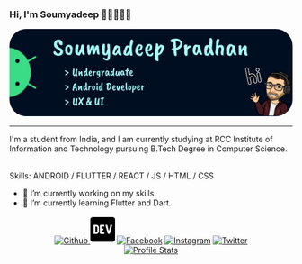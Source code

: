 ### Hi, I'm Soumyadeep 👋🏻👨🏻‍💻
<div><a href="https://www.linkedin.com/in/soumyadeeppradhan/"><img style="border-radius: 30px;" src="./imgs/header-img.png" alt='Banner'><a/></div>
  
---

<p>I'm a student from India, and I am currently studying at RCC Institute of Information and Technology pursuing B.Tech Degree in Computer Science.<p> <br>
Skills: ANDROID / FLUTTER / REACT / JS / HTML / CSS

- 🔭 I’m currently working on my skills. 
- 🌱 I’m currently learning Flutter and Dart. 

<div align="center"> <a href="https://github.com/soumyadeeppradhan/"> <img src='https://img.icons8.com/color/96/000000/github--v1.png' alt='Github' height='50'> </a>  <a href="https://dev.to/soumyadeeppradhan/"> <img src='./imgs/dev.svg' alt='Dev.to' height='50' style="fill:#dbdbdb;"></a><!-- [<img src='https://cdn.jsdelivr.net/npm/simple-icons@3.0.1/icons/dev-dot-to.svg' alt='dev' height='40'>](https://dev.to/soumyadeeppradhan)  [<img src='https://cdn.jsdelivr.net/npm/simple-icons@3.0.1/icons/linkedin.svg' alt='linkedin' height='40'>](https://www.linkedin.com/in/soumyadeeppradhan/) -->  <a href="https://www.facebook.com/pradhansoumyadeep/"> <img src='https://img.icons8.com/color/96/000000/facebook-circled--v2.png' alt='Facebook' height='50'></a> <a href="https://www.instagram.com/heysoumyadeep/"><img src='https://img.icons8.com/color/96/000000/instagram-new--v1.png' alt='Instagram' height='50'></a> <a href="https://twitter.com/heysoumyadeep/"><img src='https://img.icons8.com/color/48/000000/twitter-circled--v2.png' alt='Twitter' height='50'></a>  <!--<a href="https://soumyadeeppradhan.github.io/"><img src='https://cdn.jsdelivr.net/npm/simple-icons@3.0.1/icons/icloud.svg' alt='Website' height='50'></a>--> </div>

<div align="center"> <a href="https://github.com/soumyadeeppradhan/"> <img src='https://github-readme-stats.vercel.app/api/top-langs/?username=soumyadeeppradhan' alt='Profile Stats'> <a/>

<!--
![GitHub stats](https://github-readme-stats.vercel.app/api?username=soumyadeeppradhan&show_icons=true)  -->
<!--
![GitHub Activity Graph](https://activity-graph.herokuapp.com/graph?username=soumyadeeppradhan)  -->
<!--
![Profile views](https://gpvc.arturio.dev/soumyadeeppradhan) -->
